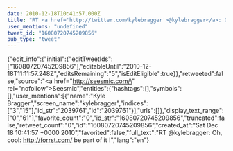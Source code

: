 ```yaml
---
date: 2010-12-18T10:41:57.000Z
title: "RT <a href='http://twitter.com/kylebragger'>@kylebragger</a>: Oh, cool: http://forrst.com/ be part of it !″"
user_mentions: "undefined"
tweet_id: "16080720745209856"
pub_type: "tweet"
---
```

{"edit_info":{"initial":{"editTweetIds":["16080720745209856"],"editableUntil":"2010-12-18T11:11:57.248Z","editsRemaining":"5","isEditEligible":true}},"retweeted":false,"source":"<a href=\"http://seesmic.com/\" rel=\"nofollow\">Seesmic</a>","entities":{"hashtags":[],"symbols":[],"user_mentions":[{"name":"Kyle Bragger","screen_name":"kylebragger","indices":["3","15"],"id_str":"2039761","id":"2039761"}],"urls":[]},"display_text_range":["0","61"],"favorite_count":"0","id_str":"16080720745209856","truncated":false,"retweet_count":"0","id":"16080720745209856","created_at":"Sat Dec 18 10:41:57 +0000 2010","favorited":false,"full_text":"RT @kylebragger: Oh, cool: http://forrst.com/ be part of it !","lang":"en"}
